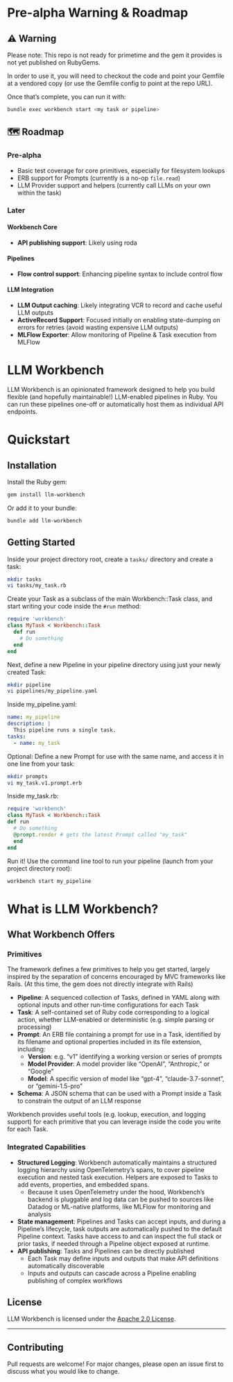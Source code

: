 # Pre-alpha Warning & Roadmap

## ⚠️ Warning

Please note: This repo is not ready for primetime and the gem it provides is not yet published on RubyGems.

In order to use it, you will need to checkout the code and point your Gemfile at a vendored copy (or use the Gemfile config to point at the repo URL).

Once that’s complete, you can run it with:

```bash
bundle exec workbench start <my task or pipeline>
```

## 🗺️ Roadmap

### Pre-alpha

- Basic test coverage for core primitives, especially for filesystem lookups
- ERB support for Prompts (currently is a no-op `file.read`)
- LLM Provider support and helpers (currently call LLMs on your own within the task)

### Later

#### Workbench Core

- **API publishing support**: Likely using roda

#### Pipelines

- **Flow control support**: Enhancing pipeline syntax to include control flow

#### LLM Integration

- **LLM Output caching**: Likely integrating VCR to record and cache useful LLM outputs
- **ActiveRecord Support**: Focused initially on enabling state-dumping on errors for retries (avoid wasting expensive LLM outputs)
- **MLFlow Exporter**: Allow monitoring of Pipeline & Task execution from MLFlow

# LLM Workbench

LLM Workbench is an opinionated framework designed to help you build flexible (and hopefully maintainable!) LLM-enabled pipelines in Ruby. You can run these pipelines one-off or automatically host them as individual API endpoints.

# Quickstart

## Installation

Install the Ruby gem:

```bash
gem install llm-workbench
```

Or add it to your bundle:

```bash
bundle add llm-workbench
```

## Getting Started

Inside your project directory root, create a `tasks/` directory and create a task:

```bash
mkdir tasks
vi tasks/my_task.rb
```

Create your Task as a subclass of the main Workbench::Task class, and start writing your code inside the `#run` method:

```ruby
require 'workbench'
class MyTask < Workbench::Task
  def run
    # Do something
  end
end
```

Next, define a new Pipeline in your pipeline directory using just your newly created Task:

```bash
mkdir pipeline
vi pipelines/my_pipeline.yaml
```

Inside my_pipeline.yaml:

```yaml
name: my_pipeline
description: |
  This pipeline runs a single task.
tasks:
  - name: my_task
```

Optional: Define a new Prompt for use with the same name, and access it in one line from your task:

```bash
mkdir prompts
vi my_task.v1.prompt.erb
```

Inside my_task.rb:

```ruby
require 'workbench'
class MyTask < Workbench::Task
def run
  # Do something
  @prompt.render # gets the latest Prompt called "my_task"
  end
end
```

Run it! Use the command line tool to run your pipeline (launch from your project directory root):

```bash
workbench start my_pipeline
```

# What is LLM Workbench?

## What Workbench Offers

### Primitives

The framework defines a few primitives to help you get started, largely inspired by the separation of concerns encouraged by MVC frameworks like Rails. (At this time, the gem does not directly integrate with Rails)

- **Pipeline**: A sequenced collection of Tasks, defined in YAML along with optional inputs and other run-time configurations for each Task
- **Task**: A self-contained set of Ruby code corresponding to a logical action, whether LLM-enabled or deterministic (e.g. simple parsing or processing)
- **Prompt**: An ERB file containing a prompt for use in a Task, identified by its filename and optional properties included in its file extension, including:
    - **Version**: e.g. “v1” identifying a working version or series of prompts
    - **Model Provider**: A model provider like “OpenAI”, “Anthropic,” or “Google”
    - **Model**: A specific version of model like “gpt-4”, “claude-3.7-sonnet”, or “gemini-1.5-pro”
- **Schema**: A JSON schema that can be used with a Prompt inside a Task to constrain the output of an LLM response

Workbench provides useful tools (e.g. lookup, execution, and logging support) for each primitive that you can leverage inside the code you write for each Task.

### Integrated Capabilities

- **Structured Logging**: Workbench automatically maintains a structured logging hierarchy using OpenTelemetry’s spans, to cover pipeline execution and nested task execution. Helpers are exposed to Tasks to add events, properties, and embedded spans.
    - Because it uses OpenTelemetry under the hood, Workbench’s backend is pluggable and log data can be pushed to sources like Datadog or ML-native platforms, like MLFlow for monitoring and analysis
- **State management**: Pipelines and Tasks can accept inputs, and during a Pipeline’s lifecycle, task outputs are automatically pushed to the default Pipeline context. Tasks have access to and can inspect the full stack or prior tasks, if needed through a Pipeline object exposed at runtime.
- **API publishing**: Tasks and Pipelines can be directly published
    - Each Task may define inputs and outputs that make API definitions automatically discoverable
    - Inputs and outputs can cascade across a Pipeline enabling publishing of complex workflows

## License

LLM Workbench is licensed under the [Apache 2.0 License](LICENSE).

---

## Contributing

Pull requests are welcome! For major changes, please open an issue first to discuss what you would like to change.